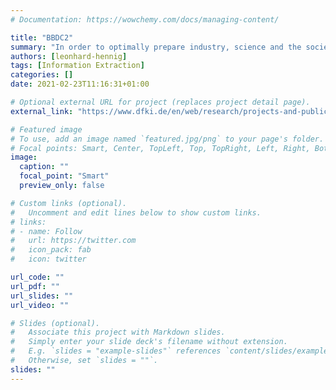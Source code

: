 ```yaml
---
# Documentation: https://wowchemy.com/docs/managing-content/

title: "BBDC2"
summary: "In order to optimally prepare industry, science and the society in Germany and Europe for the global Big Data trend, highly coordinated activities in research, teaching, and technology transfer regarding the integration of data analysis methods and scalable data processing are required. To achieve this, the Berlin Big Data Center is pursuing the following seven objectives: 1) Pooling expertise in scalable data management, data analytics, and big data application 2) Conducting fundamental research to develop novel and automatically scalable technologies capable of performing 'Deep Analysis' of 'Big Data'. 3) Developing an integrated, declarative, highly scalable open-source system that enables the specification, automatic optimization, parallelization and hardware adaptation, and fault-tolerant, efficient execution of advanced data analysis problems, using varying methods (e.g., drawn from machine learning, linear algebra, statistics and probability theory, computational linguistics, or signal processing), leveraging our work on Apache Flink 4) Transfering technology and know-how to support innovation in companies and startups. 5) Educating data scientists with respect to the five big data dimensions (i.e., applications, economic, legal, social, and technological) via leading educational programs. 6) Empowering people to leverage 'Smart Data', i.e., to discover newfound information based on their massive data sets. 7)Enabling the general public to conduct sound data-driven decision-making."
authors: [leonhard-hennig]
tags: [Information Extraction]
categories: []
date: 2021-02-23T11:16:31+01:00

# Optional external URL for project (replaces project detail page).
external_link: "https://www.dfki.de/en/web/research/projects-and-publications/projects-overview/projekt/bbdcii/"

# Featured image
# To use, add an image named `featured.jpg/png` to your page's folder.
# Focal points: Smart, Center, TopLeft, Top, TopRight, Left, Right, BottomLeft, Bottom, BottomRight.
image:
  caption: ""
  focal_point: "Smart"
  preview_only: false

# Custom links (optional).
#   Uncomment and edit lines below to show custom links.
# links:
# - name: Follow
#   url: https://twitter.com
#   icon_pack: fab
#   icon: twitter

url_code: ""
url_pdf: ""
url_slides: ""
url_video: ""

# Slides (optional).
#   Associate this project with Markdown slides.
#   Simply enter your slide deck's filename without extension.
#   E.g. `slides = "example-slides"` references `content/slides/example-slides.md`.
#   Otherwise, set `slides = ""`.
slides: ""
---
```

